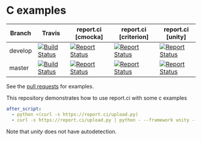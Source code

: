 # C examples


| Branch | Travis | report.ci [cmocka] | report.ci [criterion] | report.ci [unity] |
|--------|--------|--------------------|-----------------------|-------------------|
| develop | [![Build Status](https://travis-ci.com/report-ci/c-example.svg?branch=develop)](https://travis-ci.com/report-ci/c-example) | [![Report Status](https://api.report.ci/status/report-ci/c-example/badge.svg?branch=develop&level=cases&build=cmocka)](https://api.report.ci/status/report-ci/c-example?branch=develop&build=cmocka) | [![Report Status](https://api.report.ci/status/report-ci/c-example/badge.svg?branch=develop&level=cases&build=criterion)](https://api.report.ci/status/report-ci/c-example?branch=develop&build=criterion) | [![Report Status](https://api.report.ci/status/report-ci/c-example/badge.svg?branch=develop&level=cases&build=unity)](https://api.report.ci/status/report-ci/c-example?branch=develop&build=unity) |
| master | [![Build Status](https://travis-ci.com/report-ci/c-example.svg?branch=master)](https://travis-ci.com/report-ci/c-example) | [![Report Status](https://api.report.ci/status/report-ci/c-example/badge.svg?branch=master&level=cases&build=cmocka)](https://api.report.ci/status/report-ci/c-example?branch=master&build=cmocka) | [![Report Status](https://api.report.ci/status/report-ci/c-example/badge.svg?branch=master&level=cases&build=criterion)](https://api.report.ci/status/report-ci/c-example?branch=master&build=criterion) | [![Report Status](https://api.report.ci/status/report-ci/c-example/badge.svg?branch=master&level=cases&build=unity)](https://api.report.ci/status/report-ci/c-example?branch=master&build=unity) |


See the [pull requests](https://github.com/report-ci/c-example/pulls) for examples.

This repository demonstrates how to use report.ci with some c examples 

```yml
after_script:
  - python <(curl -s https://report.ci/upload.py)
  - curl -s https://report.ci/upload.py | python - --framework unity --include *.unity.log
```

Note that *unity* does not have autodetection.